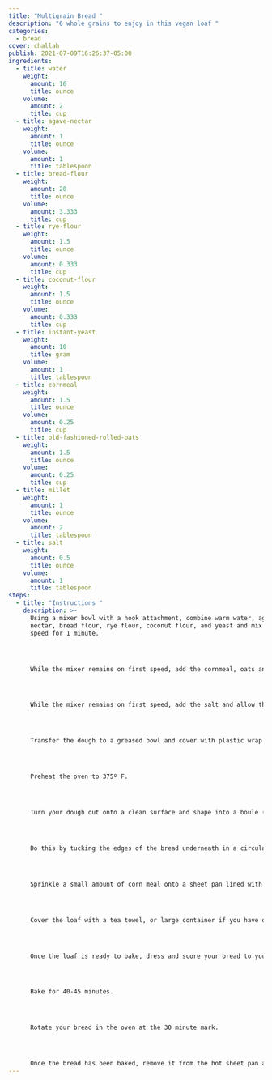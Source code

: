 ```yaml
---
title: "Multigrain Bread "
description: "6 whole grains to enjoy in this vegan loaf "
categories:
  - bread
cover: challah
publish: 2021-07-09T16:26:37-05:00
ingredients:
  - title: water
    weight:
      amount: 16
      title: ounce
    volume:
      amount: 2
      title: cup
  - title: agave-nectar
    weight:
      amount: 1
      title: ounce
    volume:
      amount: 1
      title: tablespoon
  - title: bread-flour
    weight:
      amount: 20
      title: ounce
    volume:
      amount: 3.333
      title: cup
  - title: rye-flour
    weight:
      amount: 1.5
      title: ounce
    volume:
      amount: 0.333
      title: cup
  - title: coconut-flour
    weight:
      amount: 1.5
      title: ounce
    volume:
      amount: 0.333
      title: cup
  - title: instant-yeast
    weight:
      amount: 10
      title: gram
    volume:
      amount: 1
      title: tablespoon
  - title: cornmeal
    weight:
      amount: 1.5
      title: ounce
    volume:
      amount: 0.25
      title: cup
  - title: old-fashioned-rolled-oats
    weight:
      amount: 1.5
      title: ounce
    volume:
      amount: 0.25
      title: cup
  - title: millet
    weight:
      amount: 1
      title: ounce
    volume:
      amount: 2
      title: tablespoon
  - title: salt
    weight:
      amount: 0.5
      title: ounce
    volume:
      amount: 1
      title: tablespoon
steps:
  - title: "Instructions "
    description: >-
      Using a mixer bowl with a hook attachment, combine warm water, agave
      nectar, bread flour, rye flour, coconut flour, and yeast and mix on first
      speed for 1 minute.




      While the mixer remains on first speed, add the cornmeal, oats and millet to the dough and allow to mix for 1 minute.




      While the mixer remains on first speed, add the salt and allow the dough to mix until smooth (about 6 minutes).




      Transfer the dough to a greased bowl and cover with plastic wrap and allow to bulk ferment at room temperature for 90 minutes.




      Preheat the oven to 375º F.




      Turn your dough out onto a clean surface and shape into a boule (or large ball).




      Do this by tucking the edges of the bread underneath in a circular fashion.




      Sprinkle a small amount of corn meal onto a sheet pan lined with parchment paper and place the loaf on the pan.




      Cover the loaf with a tea towel, or large container if you have one, and allow your dough to proof to double the size.




      Once the loaf is ready to bake, dress and score your bread to your preference. I like to add a bit of flour and decorative scoring but you can also make a mixture of water and agave to brush on the dough before adding additional grains such as oats to the outside of the dough.




      Bake for 40-45 minutes.




      Rotate your bread in the oven at the 30 minute mark.




      Once the bread has been baked, remove it from the hot sheet pan as quickly as possible and place on a cooling rack.
---
```

